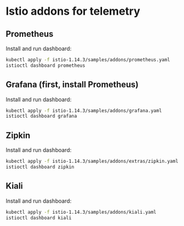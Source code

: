 # Istio addons for telemetry

## Prometheus

Install and run dashboard:
```sh
kubectl apply -f istio-1.14.3/samples/addons/prometheus.yaml
istioctl dashboard prometheus
```
## Grafana (first, install Prometheus)

Install and run dashboard:
```sh
kubectl apply -f istio-1.14.3/samples/addons/grafana.yaml
istioctl dashboard grafana
```

## Zipkin 

Install and run dashboard:
```sh
kubectl apply -f istio-1.14.3/samples/addons/extras/zipkin.yaml
istioctl dashboard zipkin
```

## Kiali

Install and run dashboard:
```sh
kubectl apply -f istio-1.14.3/samples/addons/kiali.yaml
istioctl dashboard kiali
```